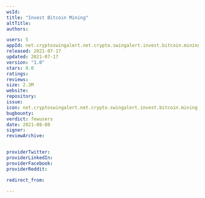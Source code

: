 ```yaml
---
wsId: 
title: "Invest Bitcoin Mining"
altTitle: 
authors:

users: 5
appId: net.cryptoswingalert.net.crypto.swingalert.invest.bitcoin.mining
released: 2021-07-17
updated: 2021-07-17
version: "1.0"
stars: 0.0
ratings: 
reviews: 
size: 2.3M
website: 
repository: 
issue: 
icon: net.cryptoswingalert.net.crypto.swingalert.invest.bitcoin.mining.png
bugbounty: 
verdict: fewusers
date: 2021-08-08
signer: 
reviewArchive:


providerTwitter: 
providerLinkedIn: 
providerFacebook: 
providerReddit: 

redirect_from:

---
```



